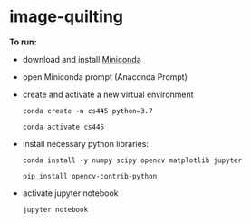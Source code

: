 # image-quilting

**To run:**
- download and install [Miniconda](https://docs.anaconda.com/miniconda/)

- open Miniconda prompt (Anaconda Prompt)

- create and activate a new virtual environment

  `conda create -n cs445 python=3.7`

  `conda activate cs445`

- install necessary python libraries:

  `conda install -y numpy scipy opencv matplotlib jupyter`

  `pip install opencv-contrib-python`
  
- activate jupyter notebook

  `jupyter notebook`
